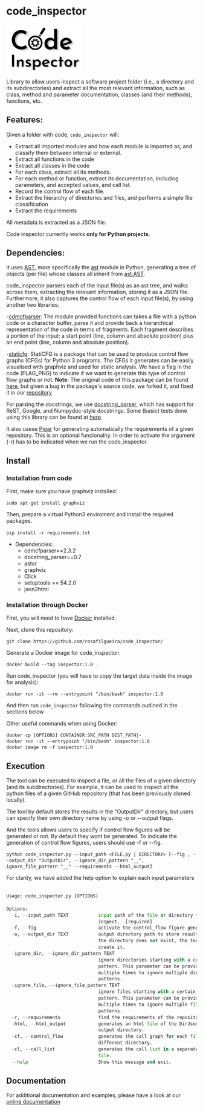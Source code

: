 # code_inspector

<img src="docs/images/logo.png" alt="logo" width="200"/>

Library to allow users inspect a software project folder (i.e., a directory and its subdirectories) and extract all the most relevant information, such as class, method and parameter documentation, classes (and their methods), functions, etc.

## Features:

Given a folder with code, `code_inspector` will:

- Extract all imported modules and how each module is imported as, and classify them between internal or external.
- Extract all functions in the code
- Extract all classes in the code
- For each class, extract all its methods.
- For each method or function, extract its documentation, including parameters, and accepted values, and call list.
- Record the control flow of each file.
- Extract the hierarchy of directories and files, and performs a simple file classification
- Extract the requirements

All metadata is extracted as a JSON file.


Code inspector currently works **only for Python projects**.

## Dependencies:

It uses [AST](https://en.wikipedia.org/wiki/Abstract_syntax_tree), more specifically
the [ast](https://docs.python.org/3/library/ast.html) module in Python, generating
a tree of objects (per file) whose classes all inherit from [ast.AST](https://docs.python.org/3/library/ast.html#ast.AST).

code_inspector parsers each of the input file(s) as an ast tree, and walks across them, extracting
the relevant information, storing it as a JSON file.  Furthermore, it also captures the control
flow of each input file(s), by using another two libraries:

-[cdmcfparser](https://pypi.org/project/cdmcfparser/): The module provided functions can takes a file with a python code or a character buffer, parse it and provide back a hierarchical representation of the code in terms of fragments. Each fragment describes a portion of the input: a start point (line, column and absolute position) plus an end point (line, column and absolute position).

-[staticfg](./staticfg): StatiCFG is a package that can be used to produce control flow graphs (CFGs) for Python 3 programs. The CFGs it generates can be easily visualised with graphviz and used for static analysis. We have a flag in the code (FLAG_PNG) to indicate if we want to generate this type of control flow graphs or not. **Note**: The original code of this package can be found [here](https://github.com/coetaur0/staticfg), but given a bug in the package's source code, we forked it, and fixed it in our [repository](./staticfg)  

For parsing the docstrings, we use [docstring_parser](https://pypi.org/project/docstring-parser/), which has support for  ReST, Google, and Numpydoc-style docstrings. Some (basic) tests done using this library can be found at [here](./test_docstring_parser/).

It also usese [Pigar](https://github.com/damnever/pigar) for generating automatically the requirements of a given repository. This is an optional funcionality. In order to activate the argument (-r) has to be indicated when we run the code_inspector.  

## Install

### Installation from code

First, make sure you have graphviz installed:

```
sudo apt-get install graphviz
```

Then, prepare a virtual Python3 enviroment and install the required packages.

`pip install -r requirements.txt`

- Dependencies: 
  - cdmcfparser==2.3.2
  - docstring_parser==0.7
  - astor
  - graphviz
  - Click
  - setuptools == 54.2.0
  - json2html

### Installation through Docker

First, you will need to have [Docker](https://docs.docker.com/get-started/) installed.

Next, clone this repository:

```
git clone https://github.com/rosafilgueira/code_inspector/
```

Generate a Docker image for code_inspector:

```
docker build --tag inspector:1.0 .
```

Run code_inspector (you will have to copy the target data inside the image for analysis):

```
docker run -it --rm --entrypoint "/bin/bash" inspector:1.0
```

And then run `code_inspector` following the commands outlined in the sections below


Other useful commands when using Docker:
```
docker cp [OPTIONS] CONTAINER:SRC_PATH DEST_PATH|-
docker run -it --entrypoint "/bin/bash" inspector:1.0
docker image rm -f inspector:1.0
```

## Execution

The tool can be executed to inspect a file, or all the files of a given directory (and its subdirectories).
For example, it can be used to inspect all the python files of a given GitHub repository (that has been previously cloned locally).

The tool by default stores the results in the "OutputDir" directory, but users can specify their own directory name by using -o or --output flags.

And the tools allows users to specify if control flow figures will be generated or not. By default they wont be generated. To indicate the generation of control flow figures, users should use -f or --fig.  


```
python code_inspector.py --input_path <FILE.py | DIRECTORY> [--fig , --output_dir "OutputDir", --ignore_dir_pattern "__", ignore_file_pattern "__" --requirements --html_output]
```

For clarity, we have added the help option to explain each input parameters

```python code_inspector.py --help

Usage: code_inspector.py [OPTIONS]

Options:
  -i, --input_path TEXT           input path of the file or directory to
                                  inspect.  [required]
  -f, --fig                       activate the control_flow figure generator.
  -o, --output_dir TEXT           output directory path to store results. If
                                  the directory does not exist, the tool will
                                  create it.
  -ignore_dir, --ignore_dir_pattern TEXT
                                  ignore directories starting with a certain
                                  pattern. This parameter can be provided
                                  multiple times to ignore multiple directory
                                  patterns.
  -ignore_file, --ignore_file_pattern TEXT
                                  ignore files starting with a certain
                                  pattern. This parameter can be provided
                                  multiple times to ignore multiple file
                                  patterns.
  -r, --requirements              find the requirements of the repository.
  -html, --html_output            generates an html file of the DirJson in the
                                  output directory.
  -cf, --control_flow             generates the call graph for each file in a
                                  different directory.
  -cl, --call_list                generates the call list in a separate html
                                  file.
  --help                          Show this message and exit.

```

## Documentation

For additional documentation and examples, please have a look at our [online documentation](https://code_inspector.readthedocs.io/en/latest/)
